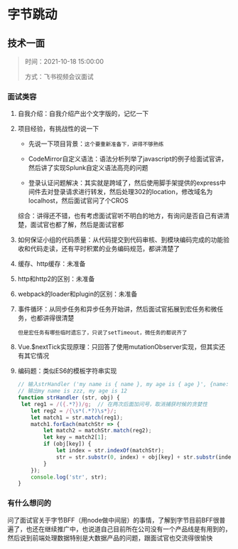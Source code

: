 # 字节跳动

## 技术一面

> 时间：2021-10-18 15:00:00
>
> 方式：飞书视频会议面试

### 面试类容

1. 自我介绍：自我介绍产出个文字版的，记忆一下

2. 项目经验，有挑战性的说一下

   * 先说一下项目背景：`这个要重新准备下，讲得不够熟练`

   * CodeMirror自定义语法：语法分析列举了javascript的例子给面试官讲，然后讲了实现Splunk自定义语法高亮的问题
   * 登录认证问题解决：其实就是跨域了，然后使用脚手架提供的express中间件去对登录请求进行转发，然后处理302的location，修改域名为localhost，然后面试官问了个CROS

   综合：讲得还不错，也有考虑面试官听不明白的地方，有询问是否自己有讲清楚，面试官也都了解，然后是面试官都

3. 如何保证小组的代码质量：从代码提交到代码审核、到模块编码完成的功能验收和代码走读，还有平时积累的业务编码规范，都讲清楚了

4. 缓存、http缓存：未准备

5. http和http2的区别：未准备

6. webpack的loader和plugin的区别：未准备

7. 事件循环：从同步任务和异步任务开始讲，然后面试官拓展到宏任务和微任务，也都讲得很清楚

   `但是宏任务有哪些临时遗忘了，只说了setTimeout，微任务的都说齐了`

8. Vue.$nextTick实现原理：只回答了使用mutationObserver实现，但其实还有其它情况

9. 编码题：类似ES6的模板字符串实现

   ```javascript
   // 输入strHandler ('my name is { name }, my age is { age }', {name: 'zzz', age: 12})
   // 输出my name is zzz, my age is 12
   function strHandler (str, obj) {
   	let reg1 = /({.*?})/g;	// 在两次后面加问号，取消捕获时候的贪婪性
       let reg2 = /{\s*(.*?)\s*}/;
       let match1 = str.match(reg1);
       match1.forEach(matchStr => {
           let match2 = matchStr.match(reg2);
           let key = match2[1];
           if (obj[key]) {
               let index = str.indexOf(matchStr);
               str = str.substr(0, index) + obj[key] + str.substr(index+matchStr.length);
           }
       });
       console.log('str', str);
   }
   ```

### 有什么想问的

问了面试官关于字节BFF（用node做中间层）的事情，了解到字节目前BFF很普遍了，也还在继续推广中，也说道自己目前所在公司没有一个产品线是有用到的，然后说到前端处理数据特别是大数据产品的问题，跟面试官也交流得很愉快